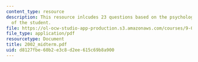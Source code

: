 ```yaml
---
content_type: resource
description: This resource inlcudes 23 questions based on the psychological understanding
  of the student.
file: https://ol-ocw-studio-app-production.s3.amazonaws.com/courses/9-00-introduction-to-psychology-fall-2004/d8127fbe60b2e3c8d2ee615c69b8a900_2002_midterm.pdf
file_type: application/pdf
resourcetype: Document
title: 2002_midterm.pdf
uid: d8127fbe-60b2-e3c8-d2ee-615c69b8a900
---
```

